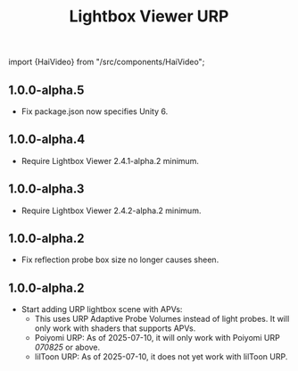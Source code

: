 ﻿---
title: Lightbox Viewer URP
---

import {HaiVideo} from "/src/components/HaiVideo";

## 1.0.0-alpha.5

- Fix package.json now specifies Unity 6.

## 1.0.0-alpha.4

- Require Lightbox Viewer 2.4.1-alpha.2 minimum.

## 1.0.0-alpha.3

- Require Lightbox Viewer 2.4.2-alpha.2 minimum.

## 1.0.0-alpha.2

- Fix reflection probe box size no longer causes sheen.

## 1.0.0-alpha.2

- Start adding URP lightbox scene with APVs:
  - This uses URP Adaptive Probe Volumes instead of light probes. It will only work with shaders that supports APVs.
  - Poiyomi URP: As of 2025-07-10, it will only work with Poiyomi URP *070825* or above.
  - lilToon URP: As of 2025-07-10, it does not yet work with lilToon URP.
